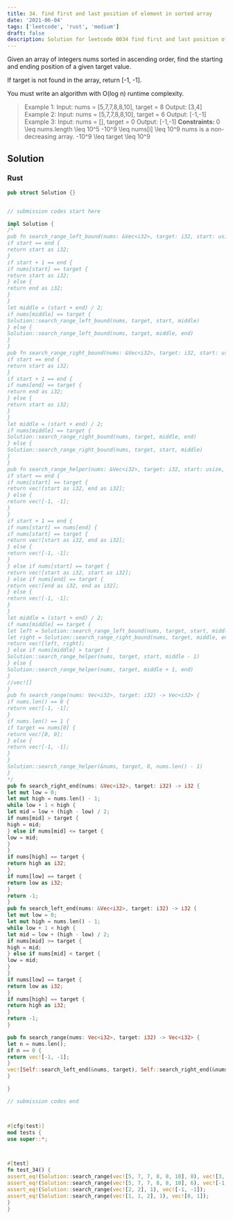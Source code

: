```yaml
---
title: 34. find first and last position of element in sorted array
date: '2021-06-04'
tags: ['leetcode', 'rust', 'medium']
draft: false
description: Solution for leetcode 0034 find first and last position of element in sorted array
---
```




Given an array of integers nums sorted in ascending order, find the starting and ending position of a given target value.

If target is not found in the array, return [-1, -1].

You must write an algorithm with O(log n) runtime complexity.



>   Example 1:
>   Input: nums <TeX>=</TeX> [5,7,7,8,8,10], target <TeX>=</TeX> 8
>   Output: [3,4]
>   Example 2:
>   Input: nums <TeX>=</TeX> [5,7,7,8,8,10], target <TeX>=</TeX> 6
>   Output: [-1,-1]
>   Example 3:
>   Input: nums <TeX>=</TeX> [], target <TeX>=</TeX> 0
>   Output: [-1,-1]
**Constraints:**
>   	0 <TeX>\leq</TeX> nums.length <TeX>\leq</TeX> 10^5
>   	-10^9 <TeX>\leq</TeX> nums[i] <TeX>\leq</TeX> 10^9
>   	nums is a non-decreasing array.
>   	-10^9 <TeX>\leq</TeX> target <TeX>\leq</TeX> 10^9


## Solution


### Rust
```rust
pub struct Solution {}


// submission codes start here

impl Solution {
/*
pub fn search_range_left_bound(nums: &Vec<i32>, target: i32, start: usize, end: usize) -> i32 {
if start == end {
return start as i32;
}
if start + 1 == end {
if nums[start] == target {
return start as i32;
} else {
return end as i32;
}
}
let middle = (start + end) / 2;
if nums[middle] == target {
Solution::search_range_left_bound(nums, target, start, middle)
} else {
Solution::search_range_left_bound(nums, target, middle, end)
}
}
pub fn search_range_right_bound(nums: &Vec<i32>, target: i32, start: usize, end: usize) -> i32 {
if start == end {
return start as i32;
}
if start + 1 == end {
if nums[end] == target {
return end as i32;
} else {
return start as i32;
}
}
let middle = (start + end) / 2;
if nums[middle] == target {
Solution::search_range_right_bound(nums, target, middle, end)
} else {
Solution::search_range_right_bound(nums, target, start, middle)
}
}
pub fn search_range_helper(nums: &Vec<i32>, target: i32, start: usize, end: usize) -> Vec<i32> {
if start == end {
if nums[start] == target {
return vec![start as i32, end as i32];
} else {
return vec![-1, -1];
}
}
if start + 1 == end {
if nums[start] == nums[end] {
if nums[start] == target {
return vec![start as i32, end as i32];
} else {
return vec![-1, -1];
}
} else if nums[start] == target {
return vec![start as i32, start as i32];
} else if nums[end] == target {
return vec![end as i32, end as i32];
} else {
return vec![-1, -1];
}
}
let middle = (start + end) / 2;
if nums[middle] == target {
let left = Solution::search_range_left_bound(nums, target, start, middle);
let right = Solution::search_range_right_bound(nums, target, middle, end);
return vec![left, right];
} else if nums[middle] > target {
Solution::search_range_helper(nums, target, start, middle - 1)
} else {
Solution::search_range_helper(nums, target, middle + 1, end)
}
//vec![]
}
pub fn search_range(nums: Vec<i32>, target: i32) -> Vec<i32> {
if nums.len() == 0 {
return vec![-1, -1];
}
if nums.len() == 1 {
if target == nums[0] {
return vec![0, 0];
} else {
return vec![-1, -1];
}
}
Solution::search_range_helper(&nums, target, 0, nums.len() - 1)
}
*/
pub fn search_right_end(nums: &Vec<i32>, target: i32) -> i32 {
let mut low = 0;
let mut high = nums.len() - 1;
while low + 1 < high {
let mid = low + (high - low) / 2;
if nums[mid] > target {
high = mid;
} else if nums[mid] <= target {
low = mid;
}
}
if nums[high] == target {
return high as i32;
}
if nums[low] == target {
return low as i32;
}
return -1;
}
pub fn search_left_end(nums: &Vec<i32>, target: i32) -> i32 {
let mut low = 0;
let mut high = nums.len() - 1;
while low + 1 < high {
let mid = low + (high - low) / 2;
if nums[mid] >= target {
high = mid;
} else if nums[mid] < target {
low = mid;
}
}
if nums[low] == target {
return low as i32;
}
if nums[high] == target {
return high as i32;
}
return -1;
}

pub fn search_range(nums: Vec<i32>, target: i32) -> Vec<i32> {
let n = nums.len();
if n == 0 {
return vec![-1, -1];
}
vec![Self::search_left_end(&nums, target), Self::search_right_end(&nums, target)]
}

}

// submission codes end



#[cfg(test)]
mod tests {
use super::*;



#[test]
fn test_34() {
assert_eq!(Solution::search_range(vec![5, 7, 7, 8, 8, 10], 8), vec![3, 4]);
assert_eq!(Solution::search_range(vec![5, 7, 7, 8, 8, 10], 6), vec![-1, -1]);
assert_eq!(Solution::search_range(vec![2, 2], 1), vec![-1, -1]);
assert_eq!(Solution::search_range(vec![1, 1, 2], 1), vec![0, 1]);
}
}

```
